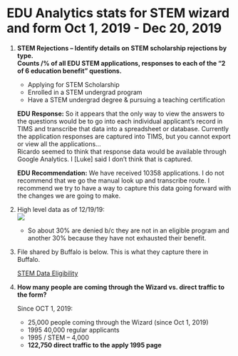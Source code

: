 
# EDU Analytics stats for STEM wizard and form Oct 1, 2019 - Dec 20, 2019

 
 1. **STEM Rejections – Identify details on STEM scholarship rejections by type.<br>Counts /% of all EDU STEM applications, responses to each of the “2 of 6 education benefit” questions.**  
    * Applying for STEM Scholarship  
    * Enrolled in a STEM undergrad program  
    * Have a STEM undergrad degree & pursuing a teaching certification  

    **EDU Response:** So it appears that the only way to view the answers to the questions would be to go into each individual applicant’s record in TIMS and transcribe that data into a spreadsheet or database.  Currently the application responses are captured into TIMS, but you cannot export or view all the applications…<br>Ricardo seemed to think that response data would be available through Google Analytics.  I [Luke] said I don’t think that is captured.

    **EDU Recommendation:** We have received 10358 applications.  I do not recommend that we go the manual look up and transcribe route.  I recommend we try to have a way to capture this data going forward with the changes we are going to make. 
  
 3. High level data as of 12/19/19:  
 <kbd><img src="https://github.com/department-of-veterans-affairs/va.gov-team/blob/master/products/education-careers/stem/research/wizard-update/discovery-artifacts/images/EDU-stats1.png"></kbd>

    * So about 30% are denied b/c they are not in an eligible program and another 30% because they have not exhausted their benefit.  

4. File shared by Buffalo is below.  This is what they capture there in Buffalo.  

   [STEM Data Eligibility](https://github.com/department-of-veterans-affairs/va.gov-team/blob/master/products/education-careers/stem/research/wizard-update/discovery-artifacts/STEM_DATA_ELIGIBILITY.xlsx)

5. **How many people are coming through the Wizard vs. direct traffic to the form?**   

   Since OCT 1, 2019:
    * 25,000 people coming through the Wizard (since Oct 1, 2019)
    * 1995 40,000 regular applicants
    * 1995 / STEM – 4,000
    * **122,750 direct traffic to the apply 1995 page**


